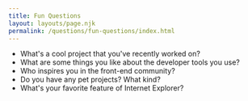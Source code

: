 ```yaml
---
title: Fun Questions
layout: layouts/page.njk
permalink: /questions/fun-questions/index.html
---
```


- What's a cool project that you've recently worked on?
- What are some things you like about the developer tools you use?
- Who inspires you in the front-end community?
- Do you have any pet projects? What kind?
- What's your favorite feature of Internet Explorer?
